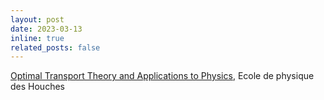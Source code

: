 ```yaml
---
layout: post
date: 2023-03-13 
inline: true
related_posts: false
---
```


[Optimal Transport Theory and Applications to Physics](https://opti-phy.sciencesconf.org/), Ecole de physique des Houches
 